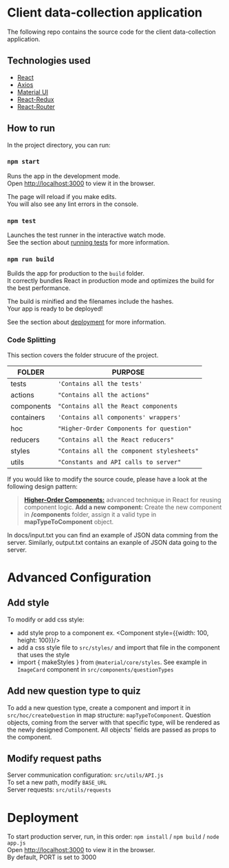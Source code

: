 # Client data-collection application


The following repo contains the source code for the client data-collection application.

## Technologies used

* [React](https://github.com/facebook/create-react-app) 
* [Axios](https://github.com/axios/axios) 
* [Material UI](https://material-ui.com/) 
* [React-Redux](https://react-redux.js.org/)
* [React-Router](https://github.com/ReactTraining/react-router)


## How to run

In the project directory, you can run:

### `npm start`

Runs the app in the development mode.<br />
Open [http://localhost:3000](http://localhost:3000) to view it in the browser.

The page will reload if you make edits.<br />
You will also see any lint errors in the console.

### `npm test`

Launches the test runner in the interactive watch mode.<br />
See the section about [running tests](https://facebook.github.io/create-react-app/docs/running-tests) for more information.

### `npm run build`

Builds the app for production to the `build` folder.<br />
It correctly bundles React in production mode and optimizes the build for the best performance.

The build is minified and the filenames include the hashes.<br />
Your app is ready to be deployed!

See the section about [deployment](https://facebook.github.io/create-react-app/docs/deployment) for more information.

### Code Splitting

This section covers the folder strucure of the project.

|FOLDER          |PURPOSE                                           |
|----------------|--------------------------------------------------|
|tests           |`'Contains all the tests'`                        |
|actions         |`"Contains all the actions"`                      |
|components      |`"Contains all the React components`              |
|containers      |`'Contains all components' wrappers'`             |
|hoc             |`"Higher-Order Components for question"`          |
|reducers        |`"Contains all the React reducers"`               |
|styles          |`"Contains all the component stylesheets"`        |
|utils           |`"Constants and API calls to server"`             |


If you would like to modify the source coude, please have a look at the following design pattern:

> **[Higher-Order Components:](https://reactjs.org/docs/higher-order-components.html)** advanced technique in React for reusing component logic.
> **Add a new component:**  Create the new component in **/components** folder, assign it a valid type in **mapTypeToComponent** object.  


In docs/input.txt you can find an example of JSON data comming from the server.
Similarly, output.txt contains an exanple of JSON data going to the server.


# Advanced Configuration

## Add style

To modify or add css style:

- add style prop to a component ex. <Component style={{width: 100, height: 100}}/>
- add a css style file to `src/styles/` and import that file in the component that uses the style
- import { makeStyles } from `@material/core/styles`. See example in `ImageCard` component in `src/components/questionTypes`

## Add new question type to quiz

To add a new question type, create a component and import it in `src/hoc/createQuestion` in map structure: `mapTypeToComponent`. Question objects, coming from the server with that specific type, will be rendered as the newly designed Component. All objects' fields are passed as props to the component.

## Modify request paths

Server communication configuration: `src/utils/API.js` <br/>
To set a new path, modify `BASE_URL` <br/>
Server requests: `src/utils/requests`


# Deployment

To start production server, run, in this order: `npm install` / `npm build` / `node app.js` <br />
Open [http://localhost:3000](http://localhost:3000) to view it in the browser. <br/>
By default, PORT is set to 3000
